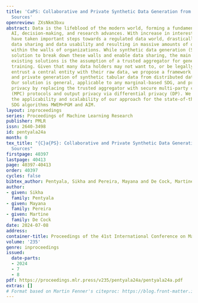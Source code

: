 ```yaml
---
title: 'CaPS: Collaborative and Private Synthetic Data Generation from Distributed
  Sources'
openreview: ZXsNkm3bxu
abstract: Data is the lifeblood of the modern world, forming a fundamental part of
  AI, decision-making, and research advances. With increase in interest in data, governments
  have taken important steps towards a regulated data world, drastically impacting
  data sharing and data usability and resulting in massive amounts of data confined
  within the walls of organizations. While synthetic data generation (SDG) is an appealing
  solution to break down these walls and enable data sharing, the main drawback of
  existing solutions is the assumption of a trusted aggregator for generative model
  training. Given that many data holders may not want to, or be legally allowed to,
  entrust a central entity with their raw data, we propose a framework for collaborative
  and private generation of synthetic tabular data from distributed data holders.
  Our solution is general, applicable to any marginal-based SDG, and provides input
  privacy by replacing the trusted aggregator with secure multi-party computation
  (MPC) protocols and output privacy via differential privacy (DP). We demonstrate
  the applicability and scalability of our approach for the state-of-the-art select-measure-generate
  SDG algorithms MWEM+PGM and AIM.
layout: inproceedings
series: Proceedings of Machine Learning Research
publisher: PMLR
issn: 2640-3498
id: pentyala24a
month: 0
tex_title: "{C}a{PS}: Collaborative and Private Synthetic Data Generation from Distributed
  Sources"
firstpage: 40397
lastpage: 40413
page: 40397-40413
order: 40397
cycles: false
bibtex_author: Pentyala, Sikha and Pereira, Mayana and De Cock, Martine
author:
- given: Sikha
  family: Pentyala
- given: Mayana
  family: Pereira
- given: Martine
  family: De Cock
date: 2024-07-08
address:
container-title: Proceedings of the 41st International Conference on Machine Learning
volume: '235'
genre: inproceedings
issued:
  date-parts:
  - 2024
  - 7
  - 8
pdf: https://proceedings.mlr.press/v235/pentyala24a/pentyala24a.pdf
extras: []
# Format based on Martin Fenner's citeproc: https://blog.front-matter.io/posts/citeproc-yaml-for-bibliographies/
---
```

